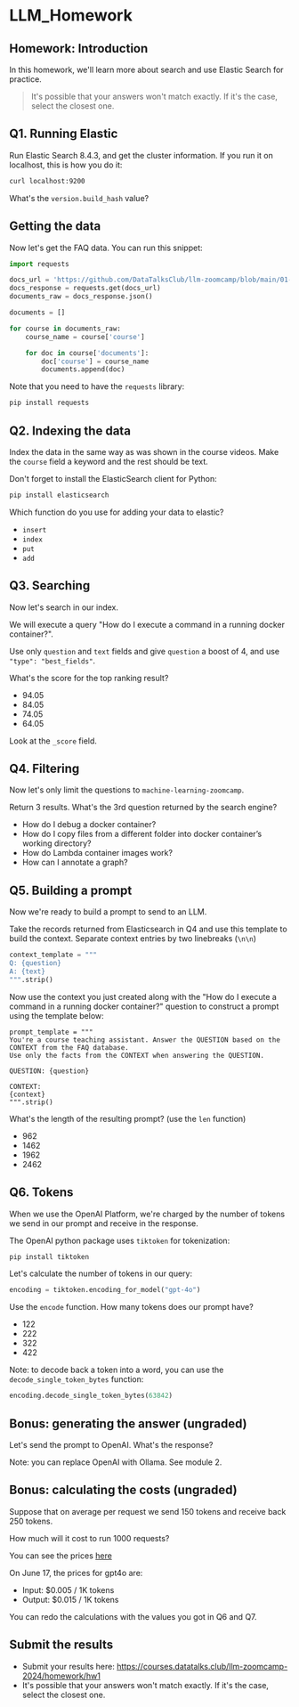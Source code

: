 # LLM_Homework

## Homework: Introduction

In this homework, we'll learn more about search and use Elastic Search for practice.

> It's possible that your answers won't match exactly. If it's the case, select the closest one.

## Q1. Running Elastic

Run Elastic Search 8.4.3, and get the cluster information. If you run it on localhost, this is how you do it:

```bash
curl localhost:9200
```

What's the `version.build_hash` value?

## Getting the data

Now let's get the FAQ data. You can run this snippet:

```python
import requests

docs_url = 'https://github.com/DataTalksClub/llm-zoomcamp/blob/main/01-intro/documents.json?raw=1'
docs_response = requests.get(docs_url)
documents_raw = docs_response.json()

documents = []

for course in documents_raw:
    course_name = course['course']

    for doc in course['documents']:
        doc['course'] = course_name
        documents.append(doc)
```

Note that you need to have the `requests` library:

```bash
pip install requests
```

## Q2. Indexing the data

Index the data in the same way as was shown in the course videos. Make the `course` field a keyword and the rest should be text.

Don't forget to install the ElasticSearch client for Python:

```bash
pip install elasticsearch
```

Which function do you use for adding your data to elastic?

- `insert`
- `index`
- `put`
- `add`

## Q3. Searching

Now let's search in our index.

We will execute a query "How do I execute a command in a running docker container?".

Use only `question` and `text` fields and give `question` a boost of 4, and use `"type": "best_fields"`.

What's the score for the top ranking result?

- 94.05
- 84.05
- 74.05
- 64.05

Look at the `_score` field.

## Q4. Filtering

Now let's only limit the questions to `machine-learning-zoomcamp`.

Return 3 results. What's the 3rd question returned by the search engine?

- How do I debug a docker container?
- How do I copy files from a different folder into docker container’s working directory?
- How do Lambda container images work?
- How can I annotate a graph?

## Q5. Building a prompt

Now we're ready to build a prompt to send to an LLM.

Take the records returned from Elasticsearch in Q4 and use this template to build the context. Separate context entries by two linebreaks (`\n\n`)

```python
context_template = """
Q: {question}
A: {text}
""".strip()
```

Now use the context you just created along with the "How do I execute a command in a running docker container?" question
to construct a prompt using the template below:

```
prompt_template = """
You're a course teaching assistant. Answer the QUESTION based on the CONTEXT from the FAQ database.
Use only the facts from the CONTEXT when answering the QUESTION.

QUESTION: {question}

CONTEXT:
{context}
""".strip()
```

What's the length of the resulting prompt? (use the `len` function)

- 962
- 1462
- 1962
- 2462

## Q6. Tokens

When we use the OpenAI Platform, we're charged by the number of
tokens we send in our prompt and receive in the response.

The OpenAI python package uses `tiktoken` for tokenization:

```bash
pip install tiktoken
```

Let's calculate the number of tokens in our query:

```python
encoding = tiktoken.encoding_for_model("gpt-4o")
```

Use the `encode` function. How many tokens does our prompt have?

- 122
- 222
- 322
- 422

Note: to decode back a token into a word, you can use the `decode_single_token_bytes` function:

```python
encoding.decode_single_token_bytes(63842)
```

## Bonus: generating the answer (ungraded)

Let's send the prompt to OpenAI. What's the response?

Note: you can replace OpenAI with Ollama. See module 2.

## Bonus: calculating the costs (ungraded)

Suppose that on average per request we send 150 tokens and receive back 250 tokens.

How much will it cost to run 1000 requests?

You can see the prices [here](https://openai.com/api/pricing/)

On June 17, the prices for gpt4o are:

- Input: $0.005 / 1K tokens
- Output: $0.015 / 1K tokens

You can redo the calculations with the values you got in Q6 and Q7.

## Submit the results

- Submit your results here: https://courses.datatalks.club/llm-zoomcamp-2024/homework/hw1
- It's possible that your answers won't match exactly. If it's the case, select the closest one.
